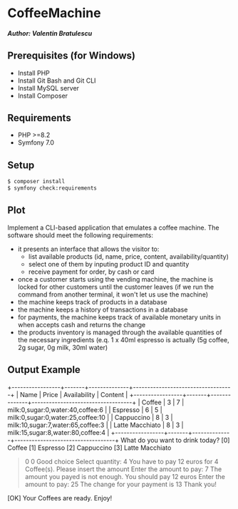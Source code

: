 # CoffeeMachine

##### Author: Valentin Bratulescu

## Prerequisites (for Windows)

- Install PHP
- Install Git Bash and Git CLI
- Install MySQL server
- Install Composer

## Requirements

- PHP >=8.2
- Symfony 7.0

## Setup

```bat
$ composer install
$ symfony check:requirements
```

## Plot

Implement a CLI-based application that emulates a coffee machine. The software should meet the following requirements:
- it presents an interface that allows the visitor to:
  - list available products (id, name, price, content, availability/quantity)
  - select one of them by inputing product ID and quantity
  - receive payment for order, by cash or card
- once a customer starts using the vending machine, the machine is locked for other customers until the customer leaves (if we run the command from another terminal, it won't let us use the machine)
- the machine keeps track of products in a database
- the machine keeps a history of transactions in a database
- for payments, the machine keeps track of available monetary units in when accepts cash and returns the change
- the products inventory is managed through the available quantities of the necessary ingredients (e.q. 1 x 40ml espresso is actually (5g coffee, 2g sugar, 0g milk, 30ml water)

## Output Example

+-----------------+-------+--------------+-----------------------------------+
| Name            | Price | Availability | Content                           |
+-----------------+-------+--------------+-----------------------------------+
| Coffee          | 3     | 7            | milk:0,sugar:0,water:40,coffee:6  |
| Espresso        | 6     | 5            | milk:0,sugar:0,water:25,coffee:10 |
| Cappuccino      | 8     | 3            | milk:10,sugar:7,water:65,coffee:3 |
| Latte Macchiato | 8     | 3            | milk:15,sugar:8,water:80,coffee:4 |
+-----------------+-------+--------------+-----------------------------------+
What do you want to drink today?
[0] Coffee
[1] Espresso
[2] Cappuccino
[3] Latte Macchiato
> 0
0
Good choice
Select quantity: 4
You have to pay 12 euros for 4 Coffee(s). Please insert the amount
Enter the amount to pay: 7
The amount you payed is not enough. You should pay 12 euros
Enter the amount to pay: 25
The change for your payment is 13
Thank you!

[OK] Your Coffees are ready. Enjoy!